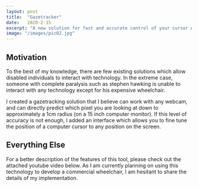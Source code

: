 ```yaml
---
layout: post
title:  "Gazetracker"
date:   2020-2-15
excerpt: "A new solution for fast and accurate control of your cursor with just your eyes"
image: "/images/pic02.jpg"
---
```


## Motivation
To the best of my knowledge, there are few existing solutions which allow disabled individuals to interact with technology. In the extreme case, someone with complete paralysis such as stephen hawking is unable to interact with any technology except for his expensive wheelchair. 

I created a gazetracking solution that I believe can work with any webcam, and can directly predict which pixel you are looking at down to approximately a 1cm radius (on a 15 inch computer monitor). If this level of accuracy is not enough, I added an interface which allows you to fine tune the position of a computer cursor to any position on the screen.

## Everything Else
For a better description of the features of this tool, please check out the attached youtube video below. As I am currently planning on using this technology to develop a commercial wheelchair, I am hesitant to share the details of my implementation.